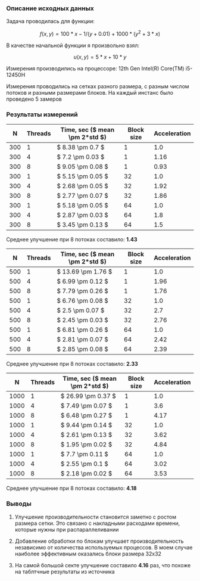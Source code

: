 ### Описание исходных данных

Задача проводилась для функции:

$$ f(x, y) = 100*x - 1/(y + 0.01) + 1000*(y^2 +  3*x) $$

В качестве начальной функции я произвольно взял:

$$ u(x, y) = 5*x + 10*y $$

Измерения производились на процессоре: 12th Gen Intel(R) Core(TM) i5-12450H

Измерения проводились на сетках разного размера, с разным числом потоков и разными размерами блоков. На каждый инстанс было проведено 5 замеров

### Результаты измерений

| N | Threads | Time, sec ($ mean \pm 2*std $) | Block size | Acceleration |
| - | - | - | - | - |
| 300 | 1 | $ 8.38 \pm 0.7 $ | 1 | 1.0 |
| 300 | 4 | $ 7.2 \pm 0.03 $ | 1 | 1.16 |
| 300 | 8 | $ 9.05 \pm 0.08 $ | 1 | 0.93 |
| 300 | 1 | $ 5.15 \pm 0.05 $ | 32 | 1.0 |
| 300 | 4 | $ 2.68 \pm 0.05 $ | 32 | 1.92 |
| 300 | 8 | $ 2.77 \pm 0.07 $ | 32 | 1.86 |
| 300 | 1 | $ 5.18 \pm 0.05 $ | 64 | 1.0 |
| 300 | 4 | $ 2.87 \pm 0.03 $ | 64 | 1.8 |
| 300 | 8 | $ 3.45 \pm 0.13 $ | 64 | 1.5 |

Среднее улучшение при 8 потоках составило:  **1.43** 

| N | Threads | Time, sec ($ mean \pm 2*std $) | Block size | Acceleration |
| - | - | - | - | - |
| 500 | 1 | $ 13.69 \pm 1.76 $ | 1 | 1.0 |
| 500 | 4 | $ 6.99 \pm 0.12 $ | 1 | 1.96 |
| 500 | 8 | $ 7.79 \pm 0.26 $ | 1 | 1.76 |
| 500 | 1 | $ 6.76 \pm 0.08 $ | 32 | 1.0 |
| 500 | 4 | $ 2.5 \pm 0.07 $ | 32 | 2.7 |
| 500 | 8 | $ 2.45 \pm 0.03 $ | 32 | 2.76 |
| 500 | 1 | $ 6.81 \pm 0.26 $ | 64 | 1.0 |
| 500 | 4 | $ 2.81 \pm 0.07 $ | 64 | 2.42 |
| 500 | 8 | $ 2.85 \pm 0.08 $ | 64 | 2.39 |

Среднее улучшение при 8 потоках составило:  **2.33** 

| N | Threads | Time, sec ($ mean \pm 2*std $) | Block size | Acceleration |
| - | - | - | - | - |
| 1000 | 1 | $ 26.99 \pm 0.37 $ | 1 | 1.0 |
| 1000 | 4 | $ 7.49 \pm 0.07 $ | 1 | 3.6 |
| 1000 | 8 | $ 6.48 \pm 0.27 $ | 1 | 4.17 |
| 1000 | 1 | $ 9.44 \pm 0.14 $ | 32 | 1.0 |
| 1000 | 4 | $ 2.61 \pm 0.13 $ | 32 | 3.62 |
| 1000 | 8 | $ 1.95 \pm 0.02 $ | 32 | 4.84 |
| 1000 | 1 | $ 7.7 \pm 0.11 $ | 64 | 1.0 |
| 1000 | 4 | $ 2.55 \pm 0.1 $ | 64 | 3.02 |
| 1000 | 8 | $ 2.18 \pm 0.02 $ | 64 | 3.53 |

Среднее улучшение при 8 потоках составило:  **4.18** 

### Выводы

1) Улучшение производительности становится заметно с ростом размера сетки. Это связано с накладными расходами времени, которые нужны при распараллеливании

2) Добавление обработки по блокам улучшает производительность независимо от количества используемых процессов. В моем случае наиболее эффективным оказались блоки размера 32x32

3) На самой большой секте улучшение составило **4.16** раз, что похоже на таблтчные результаты из источника
